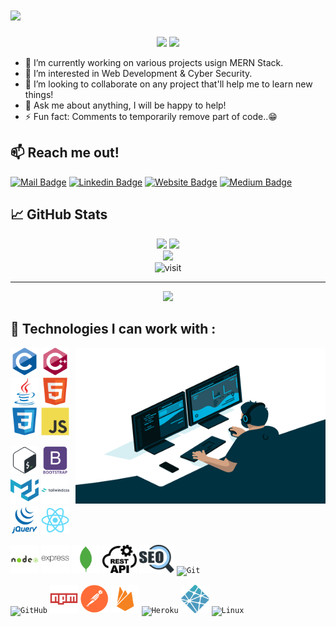 # <img src="https://readme-typing-svg.herokuapp.com/?font=Segoe&color=%233BF7F5&size=110&center=true&vCenter=true&width=1700&height=400&lines=Hello!+I%27m+Salokya+Kumar.">
<div align="center">
    <img src="https://capsule-render.vercel.app/api?type=slice&color=gradient&height=90" width="180">
    <img src="https://capsule-render.vercel.app/api?type=slice&color=gradient&height=90&reversal=true" width="180">
</div>

- 🔭 I’m currently working on various projects usign MERN Stack.
- 👀 I’m interested in Web Development & Cyber Security.
- 💞️ I’m looking to collaborate on any project that'll help me to learn new things!
- 💬 Ask me about anything, I will be happy to help!
- ⚡ Fun fact: Comments to temporarily remove part of code..😁

## :mailbox: Reach me out!

[![Mail Badge](https://img.shields.io/badge/-kumarsalokya007-c0392b?style=flat&labelColor=c0392b&logo=gmail&logoColor=white)](mailto:kumarsalokya007@gmail.com)
[![Linkedin Badge](https://img.shields.io/badge/-Salokya_Kumar-0e76a8?style=flat&labelColor=0e76a8&logo=linkedin&logoColor=white)](https://www.linkedin.com/in/salokya-kumar)
[![Website Badge](https://img.shields.io/badge/Portfolio-Salokya%20Kumar-orange)](https://salokyakumar.me)
[![Medium Badge](https://img.shields.io/badge/-Medium-000000?style=flat&labelColor=000000&logo=medium&logoColor=white)](https://kumar-salokya007.medium.com)

## &#x1f4c8; GitHub Stats

<div align="center">
  <img src="https://github-readme-stats.vercel.app/api?username=ksalokya&theme=chartreuse-dark&show_icons=true&hide_border=true&count_private=true" height="175px">
  <img src="https://github-readme-stats.vercel.app/api/top-langs/?username=ksalokya&langs_count=8&layout=compact&hide_border=true&theme=chartreuse-dark" height="175px">
</div>

<div align="center">
    <img src="https://github-readme-streak-stats.herokuapp.com/?user=ksalokya&theme=cobalt" width="60%">
</div>
<div align="center">
    <img src="https://komarev.com/ghpvc/?username=ksalokya" alt="visit" />
</div>
<hr>

<!-- <div align="center">
    <img src="https://activity-graph.herokuapp.com/graph?username=ksalokya&theme=chartreuse-dark&hide_border=true&area=true">
</div> -->

<div align="center">
  <img src="https://github-profile-trophy.vercel.app/?username=ksalokya&theme=discord&column=8">
</div>
  

## 🔧 Technologies I can work with :

<div>
  <img align="right" alt="GIF" src="https://github.com/ksalokya/ksalokya/blob/main/assests/gif/code.gif?raw=true" width="400" height="250" />
 
  <code><img height="45" alt="C" src="https://github.com/devicons/devicon/blob/master/icons/c/c-original.svg"></code>
  <code><img height="45" alt="C++" src="https://github.com/devicons/devicon/blob/master/icons/cplusplus/cplusplus-original.svg"></code>
  <code><img height="45" alt="Java" src="https://github.com/devicons/devicon/blob/master/icons/java/java-original.svg"></code>
  <code><img height="45" alt="HTML5" style="background: white;" src="https://github.com/devicons/devicon/blob/master/icons/html5/html5-original.svg"></code>
  <code><img height="45" alt="CSS3" style="background: white;" src="https://github.com/devicons/devicon/blob/master/icons/css3/css3-original.svg"></code>
  <code><img height="45" alt="JavaScript" style="background: white;" src="https://github.com/devicons/devicon/blob/master/icons/javascript/javascript-original.svg"></code>
  
  <code><img height="45" alt="Bash" style="background: white;" src="https://github.com/devicons/devicon/blob/master/icons/bash/bash-original.svg"></code>
  <code><img height="45" alt="Bootstrap" style="background: white;" src="https://github.com/devicons/devicon/blob/master/icons/bootstrap/bootstrap-plain-wordmark.svg"></code>
  <code><img height="45" alt="Material UI" style="background: white;" src="https://github.com/devicons/devicon/blob/master/icons/materialui/materialui-original.svg"></code>
  <code><img height="45" alt="Tailwind CSS" style="background: white;" src="https://github.com/devicons/devicon/blob/master/icons/tailwindcss/tailwindcss-original-wordmark.svg">   </code>
  <code><img height="45" alt="jQuery" style="background: white;" src="https://github.com/devicons/devicon/blob/master/icons/jquery/jquery-plain-wordmark.svg"></code>
  <code><img height="45" alt="React" style="background: white;" src="https://github.com/devicons/devicon/blob/master/icons/react/react-original.svg"></code>
  
  <code><img height="45" alt="Node.js" style="background: white;" src="https://github.com/devicons/devicon/blob/master/icons/nodejs/nodejs-original-wordmark.svg"></code>
  <code><img height="45" alt="Express.js" style="background: white;" src="https://github.com/devicons/devicon/blob/master/icons/express/express-original-wordmark.svg"></code>
  <code><img height="45" alt="MongoDB" style="background: white;" src="https://github.com/devicons/devicon/blob/master/icons/mongodb/mongodb-plain.svg"></code>
  <code><img height="45" alt="Rest" style="background: white;" src="https://github.com/ksalokya/ksalokya/blob/main/assests/images/rest-api.svg"></code>
  <code><img height="45" alt="Seo" style="background: white;" src="https://github.com/ksalokya/ksalokya/blob/main/assests/images/seo.svg"></code>
  <code><img height="45" alt="Git" style="background: white;" src="https://github.com/ksalokya/devicon/blob/master/icons/git/git-original.svg"></code>
  
  <code><img height="45" alt="GitHub" style="background: white;" src="https://github.com/ksalokya/devicon/blob/master/icons/github/github-original.svg"></code>
  <code><img height="45" alt="NPM" src="https://github.com/devicons/devicon/blob/master/icons/npm/npm-original-wordmark.svg"></code>
  <code><img height="45" alt="Postman" style="background: white;" src="https://github.com/ksalokya/ksalokya/blob/main/assests/images/postman.svg"></code>
  <code><img height="45" alt="Firebase" style="background: white;" src="https://github.com/devicons/devicon/blob/master/icons/firebase/firebase-plain.svg"></code>
  <code><img height="45" alt="Heroku" style="background: white;" src="https://github.com/ksalokya/devicon/blob/master/icons/heroku/heroku-original-wordmark.svg"></code>
  <code><img height="45" alt="Netlify" style="background: white;" src="https://github.com/ksalokya/ksalokya/blob/main/assests/images/netlify.svg"></code>
  <code><img height="45" alt="Linux" style="background: white;" src="https://www.vectorlogo.zone/logos/linux/linux-icon.svg"></code>
</div>


